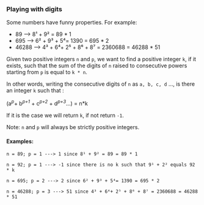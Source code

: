 ### Playing with digits
Some numbers have funny properties. For example:

- 89 --> 8¹ + 9² = 89 * 1
- 695 --> 6² + 9³ + 5⁴= 1390 = 695 * 2
- 46288 --> 4³ + 6⁴+ 2⁵ + 8⁶ + 8⁷ = 2360688 = 46288 * 51

Given two positive integers ``n`` and ``p``, we want to find a positive integer ``k``, if it exists, such that the sum of the digits of ``n`` raised to consecutive powers starting from ``p`` is equal to ``k * n``.

In other words, writing the consecutive digits of ``n`` as ``a, b, c, d`` ..., is there an integer `k` such that :

(a<sup>_p_</sup>+ b<sup>_p+1_</sup> + c<sup>_p+2_</sup> + d<sup>_p+3_</sup>...) = n*k

If it is the case we will return `k`, if not return `-1`.

Note: `n` and `p` will always be strictly positive integers.

#### Examples:
```
n = 89; p = 1 ---> 1 since 8¹ + 9² = 89 = 89 * 1

n = 92; p = 1 ---> -1 since there is no k such that 9¹ + 2² equals 92 * k

n = 695; p = 2 ---> 2 since 6² + 9³ + 5⁴= 1390 = 695 * 2

n = 46288; p = 3 ---> 51 since 4³ + 6⁴+ 2⁵ + 8⁶ + 8⁷ = 2360688 = 46288 * 51
```